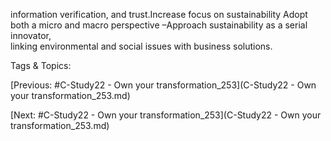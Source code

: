 information verification, and trust.Increase focus on sustainability
Adopt both a micro and macro perspective
 –Approach sustainability as a serial innovator,  
linking environmental and social issues with 
business solutions.

   Tags & Topics:
   

[Previous: #C-Study22 - Own your transformation_253](C-Study22 - Own your transformation_253.md)

[Next: #C-Study22 - Own your transformation_253](C-Study22 - Own your transformation_253.md)
